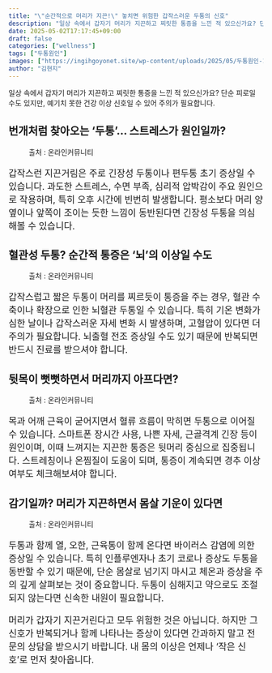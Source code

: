 ```yaml
---
title: "\"순간적으로 머리가 지끈!\" 놓치면 위험한 갑작스러운 두통의 신호"
description: "일상 속에서 갑자기 머리가 지끈하고 찌릿한 통증을 느낀 적 있으신가요? 단순 피로일 수도 있지만, 예기치 못한 건강 이상 신호일 수 있어 주의가 필요합니다."
date: 2025-05-02T17:17:45+09:00
draft: false
categories: ["wellness"]
tags: ["두통원인"]
images: ["https://ingihgoyonet.site/wp-content/uploads/2025/05/두통원인-1024x683.jpg", "https://ingihgoyonet.site/wp-content/uploads/2025/05/두통-1024x683.jpg", "https://ingihgoyonet.site/wp-content/uploads/2025/05/뒷목통증-1024x577.jpg", "https://ingihgoyonet.site/wp-content/uploads/2025/05/오한-683x1024.jpg"]
author: "김현지"
---
```


<p>일상 속에서 갑자기 머리가 지끈하고 찌릿한 통증을 느낀 적 있으신가요? 단순 피로일 수도 있지만, 예기치 못한 건강 이상 신호일 수 있어 주의가 필요합니다.</p> <h2 >번개처럼 찾아오는 ‘두통’… 스트레스가 원인일까?</h2> <figure ><img src="https://ingihgoyonet.site/wp-content/uploads/2025/05/두통원인-1024x683.jpg" alt="" style="aspect-ratio:16/9;object-fit:cover"/><figcaption >출처 : 온라인커뮤니티</figcaption></figure> <p style="font-size:18px">갑작스런 지끈거림은 주로 긴장성 두통이나 편두통 초기 증상일 수 있습니다. 과도한 스트레스, 수면 부족, 심리적 압박감이 주요 원인으로 작용하며, 특히 오후 시간에 빈번히 발생합니다. 평소보다 머리 양옆이나 앞쪽이 조이는 듯한 느낌이 동반된다면 긴장성 두통을 의심해볼 수 있습니다.</p> <h2 >혈관성 두통? 순간적 통증은 ‘뇌’의 이상일 수도</h2> <figure ><img src="https://ingihgoyonet.site/wp-content/uploads/2025/05/두통-1024x683.jpg" alt="" style="aspect-ratio:16/9;object-fit:cover"/><figcaption >출처 : 온라인커뮤니티</figcaption></figure> <p style="font-size:18px">갑작스럽고 짧은 두통이 머리를 찌르듯이 통증을 주는 경우, 혈관 수축이나 확장으로 인한 뇌혈관 두통일 수 있습니다. 특히 기온 변화가 심한 날이나 갑작스러운 자세 변화 시 발생하며, 고혈압이 있다면 더 주의가 필요합니다. 뇌출혈 전조 증상일 수도 있기 때문에 반복되면 반드시 진료를 받으셔야 합니다.</p> <h2 >뒷목이 뻣뻣하면서 머리까지 아프다면?</h2> <figure ><img src="https://ingihgoyonet.site/wp-content/uploads/2025/05/뒷목통증-1024x577.jpg" alt="" style="aspect-ratio:16/9;object-fit:cover"/><figcaption >출처 : 온라인커뮤니티</figcaption></figure> <p style="font-size:18px">목과 어깨 근육이 굳어지면서 혈류 흐름이 막히면 두통으로 이어질 수 있습니다. 스마트폰 장시간 사용, 나쁜 자세, 근골격계 긴장 등이 원인이며, 이때 느껴지는 지끈한 통증은 뒷머리 중심으로 집중됩니다. 스트레칭이나 온찜질이 도움이 되며, 통증이 계속되면 경추 이상 여부도 체크해보셔야 합니다.</p> <h2 >감기일까? 머리가 지끈하면서 몸살 기운이 있다면</h2> <figure ><img src="https://ingihgoyonet.site/wp-content/uploads/2025/05/오한-683x1024.jpg" alt="" style="aspect-ratio:16/9;object-fit:cover"/><figcaption >출처 : 온라인커뮤니티</figcaption></figure> <p style="font-size:18px">두통과 함께 열, 오한, 근육통이 함께 온다면 바이러스 감염에 의한 증상일 수 있습니다. 특히 인플루엔자나 초기 코로나 증상도 두통을 동반할 수 있기 때문에, 단순 몸살로 넘기지 마시고 체온과 증상을 주의 깊게 살펴보는 것이 중요합니다. 두통이 심해지고 약으로도 조절되지 않는다면 신속한 내원이 필요합니다.</p> <p style="font-size:18px">머리가 갑자기 지끈거린다고 모두 위험한 것은 아닙니다. 하지만 그 신호가 반복되거나 함께 나타나는 증상이 있다면 간과하지 말고 전문의 상담을 받으시기 바랍니다. 내 몸의 이상은 언제나 ‘작은 신호’로 먼저 찾아옵니다.</p>